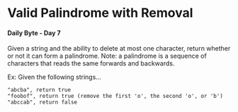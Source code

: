 # Valid Palindrome with Removal
#### Daily Byte - Day 7

Given a string and the ability to delete at most one character, return whether or not it can form a palindrome.
Note: a palindrome is a sequence of characters that reads the same forwards and backwards.

Ex: Given the following strings...
```
"abcba", return true
"foobof", return true (remove the first 'o', the second 'o', or 'b')
"abccab", return false
```